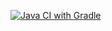[![Java CI with Gradle](https://github.com/Katkutia/Patterns_HW1/actions/workflows/gradle.yml/badge.svg)](https://github.com/Katkutia/Patterns_HW1/actions/workflows/gradle.yml)
